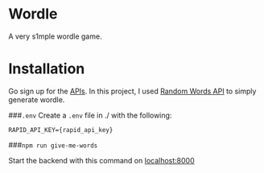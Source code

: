 # Wordle
A very s1mple wordle game.


# Installation
Go sign up for the [APIs](https://bit.ly/rapidapi-hub). 
In this project, I used [Random Words API](https://bit.ly/random-word-api) to simply generate wordle.

###`.env`
Create a `.env` file in ./ with the following:
```
RAPID_API_KEY={rapid_api_key}
```

###`npm run give-me-words`

Start the backend with this command on [localhost:8000](http://localhost:8000)
